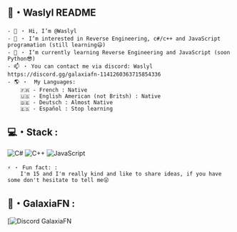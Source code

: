 ## 🧨・Waslyl README
```
- 👋 ・ Hi, I’m @Waslyl
- 👀 ・ I’m interested in Reverse Engineering, c#/c++ and JavaScript programation (still learning😃)
- 🌱 ・ I’m currently learning Reverse Engineering and JavaScript (soon Python😎)
- 📫 ・ You can contact me via discord: Waslyl https://discord.gg/galaxiafn-1141260363715854336
- 🌎 ・  My Languages:
    🇫🇷 - French : Native
    🇺🇸 - English American (not Britsh) : Native
    🇩🇪 - Deutsch : Almost Native
    🇪🇸 - Español : Stop learning
```
## 💻・Stack :
![C#](https://img.shields.io/badge/csharp-EE82EE?style=for-the-badge&logo=c#&logoColor=ffdd54) 
![C++](https://img.shields.io/badge/c++-%2300599C.svg?style=for-the-badge&logo=c%2B%2B&logoColor=white) 
![JavaScript](https://img.shields.io/badge/javascript-%23323330.svg?style=for-the-badge&logo=javascript&logoColor=%23F7DF1E)
```
⚡ ・ Fun fact: :
    I'm 15 and I'm really kind and like to share ideas, if you have some don't hesitate to tell me😜
```

## 🔮・GalaxiaFN :

[![Discord GalaxiaFN](https://discord.gg/galaxiafn-1141260363715854336)
